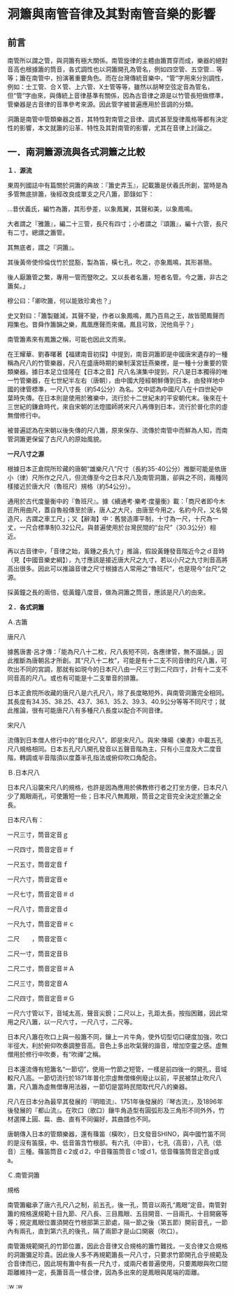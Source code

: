 # 洞簫與南管音律及其對南管音樂的影響

## 前言

南管所以謂之管，與洞簫有極大關係。南管旋律的主體由簫貫穿而成，樂器的絕對音高也根據簫的筒音，各式調性也以洞簫開孔為管名，例如四空管、五空管... 等等；簫在南管中，扮演著重要角色。而在台灣傳統音樂中，“管”字用來分別調性，例如：士工管、合Ｘ管、上六管、X士管等等，雖然以胡琴空弦定音為管名，但“管”字由來，與傳統上音律基準有關係，因為古音律之源是以竹管長短做標準，管樂器是古音律的音準參考來源。因此管字被普遍應用於音調的分類。

洞簫是南管中管類樂器之首，其特性對南管之音律、調式甚至旋律風格等都有決定性的影響，本文就簫的沿革、特性及其對南管的影響，尤其在音律上討論之。

## 一．南洞簫源流與各式洞簫之比較

**１．源流**

東周列國誌中有篇關於洞簫的典故：『簫史弄玉』，記載簫是伏羲氏所創，當時是為多管無底排簫，後經改良成單支之尺八簫，節錄如下：


 ...昔伏義氏，編竹為簫，其形參差，以象鳳翼，其聲和美，以象鳳鳴。

 大者謂之『雅簫』，編二十三管，長尺有四寸；小者謂之『頌簫』，編十六管，長尺有二寸。總謂之簫管。

 其無底者，謂之『洞簫』。

 其後黃帝使伶倫伐竹於昆豁，製為笛，橫七孔，吹之，亦象鳳鳴，其形甚簡。

 後人厭簫管之繁，專用一管而豎吹之。又以長者名簫，短者名管。今之簫，非古之簫矣。」

 穆公曰：「卿吹簫，何以能致珍禽也？」

 史又對曰：「簫製雖減，其聲不變，作者以象鳳鳴，鳳乃百鳥之王，故皆聞鳳聲而翔集也。昔舜作簫韻之樂，鳳凰應聲而來儀。鳳且可致，況他鳥乎？」

  
南管簫素來有鳳簫之稱，可能也因此文而來。

在王耀華、劉春曙著【福建南音初探】中提到，南音洞簫即是中國唐宋遺存的一種稱為尺八的竹管樂器，尺八在盛唐時期的樂制漢宮廷燕樂裡，是一種十分重要的管類樂器。據日本足立佳隆在【日本之音】尺八名演集中提到，尺八是日本獨得的唯一竹管樂器，在七世紀半左右（唐朝），由中國大陸經朝鮮傳到日本，由發祥地中國的律管標準，一尺八寸長（約54公分）為名。文中認為中國尺八在十四世紀中葉時失傳。在日本則是使用於雅樂中，流行於十二世紀末的平安朝代末。後來在十三世紀的鎌倉時代，來自宋朝的法燈國師將宋尺八再傳到日本，流行於普化宗的虛無僧修行中。

被普遍認為在宋朝以後失傳的尺八簫，原來保存、流傳於南管中而鮮為人知，而南管洞簫更保留了古尺八的原始風貌。

**一尺八寸之源**

根據日本正倉院所珍藏的唐朝“雄樂尺八”尺寸（長約35-40公分）推斷可能是依唐小（律）尺所作之尺八，但流傳至今之日本尺八及南管洞簫，卻與之不同，兩種同樣接近於唐大尺（魯班尺）規格（約54公分）。

通用於古代度量衡中的『魯班尺』。據《續通考‧樂考‧度量衡》載：「商尺者即今木匠所用曲尺，蓋自魯般傳至於唐，唐人之大尺，由唐至今用之，名約今尺，又名營造尺，古謂之車工尺」；又【辭海】中：舊營造庫平制，十寸為一尺，十尺為一丈，一尺合標準制0.32公尺。與普遍使用於台灣民間的“台尺”（30.3公分）相近。

再以古音律中，「音律之始，黃鍾之長九寸」推論，假設黃鍾發音階近今之ｄ音時（見【中國音樂史綱】），九寸應該是接近唐大尺之九寸，若以小尺之九寸則音高將高出很多。因此可以推論音律之尺寸根據古人常用之“魯班尺”，也是現今“台尺”之源。

採黃鐘之長的兩倍，低黃鐘八度音，做為洞簫之筒音，應該是尺八的由來。


**２．各式洞簫**

Ａ.古簫

唐尺八

據舊唐書‧呂才傳：「能為尺八十二枚，尺八長短不同，各應律管，無不諧韻。」因此推斷為唐朝呂才所創。其“尺八十二枚”，可能是有十二支不同音律的尺八簫，可吹出不同的宮調，那就有如現今的日本尺八由一尺三寸到二尺四寸，計有十二支不同音高的尺八。或也有可能是十二支單音的排簫。

日本正倉院所收藏的唐尺八是六孔尺八，除了長度略短外，與南管洞簫完全相同。其長度有34.35、38.25、43.7、36.1、35.2、39.3、40.9公分等等不同尺寸；就此推論，很有可能唐尺八有多種尺八長度以配合不同音律。

 

宋尺八

流傳到日本僧人修行中的“普化尺八”，即是宋尺八。與宋‧陳暘《樂書》中載五孔尺八規格相同。日本五孔尺八開孔發音以五聲音階為主，只有小三度及大二度音階，轉調或半音階須以度蓋半孔指法或俯仰吹口角配合。

Ｂ.日本尺八

日本尺八沿襲宋尺八的規格，也許是因為應用於佛教修行者之打坐方便，日本尺八少了鳳眼兩孔，可使簫短一些；日本尺八無鳳眼，筒音之定音完全決定於簫之全長。

 日本尺八有：

 一尺三寸，筒音定音ｇ

 一尺四寸，筒音定音＃ｆ

 一尺五寸，筒音定音ｆ

 一尺六寸，筒音定音ｅ

 一尺七寸，筒音定音＃ｄ

 一尺八寸，筒音定音ｄ

 一尺九寸，筒音定音＃ｃ

 二尺　　，筒音定音ｃ

 二尺一寸，筒音定音Ｂ

 二尺二寸，筒音定音＃Ａ

 二尺三寸，筒音定音Ａ

 二尺四寸，筒音定音＃Ｇ

  

一尺六寸管以下，音域太高，聲音尖銳；二尺以上，孔距太長，按指困難，因此常用之尺八簫，以一尺六寸，一尺八寸，二尺等。

日本尺八簫在吹口上與一般簫不同，鑲上一片牛角，使外切型切口硬度加強，吹口半徑大，利於俯仰吹奏調整音高。音色上多出吹氣聲的諧音，增加空靈之感。虛無僧用於修行中吹奏，有“吹禪”之稱。

日本還流傳有短簫名“一節切”，使用一竹節之短管，一樣是前四後一的開孔，音域較尺八高。一節切流行於1871年普化宗虛無僧條例廢止以前，平民被禁止吹尺八簫，尺八簫為虛無僧專用法器，一節切是當時民間取代尺八的樂器。

尺八在日本分為最早其發展的『明暗流』、1751年後發展的『琴古流』，及1896年後發展的『都山流』。在吹口（歌口）鑲牛角造型有圓弧形及三角形不同外外，竹材選擇上圓、扁、曲、直有不同偏好，其曲譜也不同。

唐朝傳入日本的管類樂器，還有篠笛（橫吹），日文發音SHINO，與中國竹笛不同的是沒有笛膜，中、低音笛含竹根部。有六孔（中音），七孔（高音），八孔（低音）三種。篠笛筒音ｃ2或ｄ2，中音篠笛筒音ｃ1或ｄ1，低音篠笛筒音定音g或a。

Ｃ.南管洞簫

規格

南管簫繼承了唐六孔尺八之制，前五孔，後一孔，筒音以兩孔“鳳眼”定音。南管對簫的規格還規範十目九節、尺八長、三目鳳眼、五目開音、一目兩孔、十目開竅等等；規定鳳眼位置須開在竹根部第三節處，隔一節之後（第五節）開前音孔，一節內有兩孔，直到第六孔的後孔，隔了兩節才是山口開竅（吹口）。

南管簫規範開孔的竹節位置，因此合音律又合規格的簫竹難找，一支合律又合規格的洞簫彌足珍貴。因此後人多不再規範簫長一尺八寸，只要求竹節開孔合乎規範及合音律而已，因此現有簫中有長一尺九寸，或兩尺者普遍使用，只要鳳眼與吹口間距離維持一定，長簫音高一樣合律，因為多出來的是鳳眼與尾端的距離。

:w
:w

